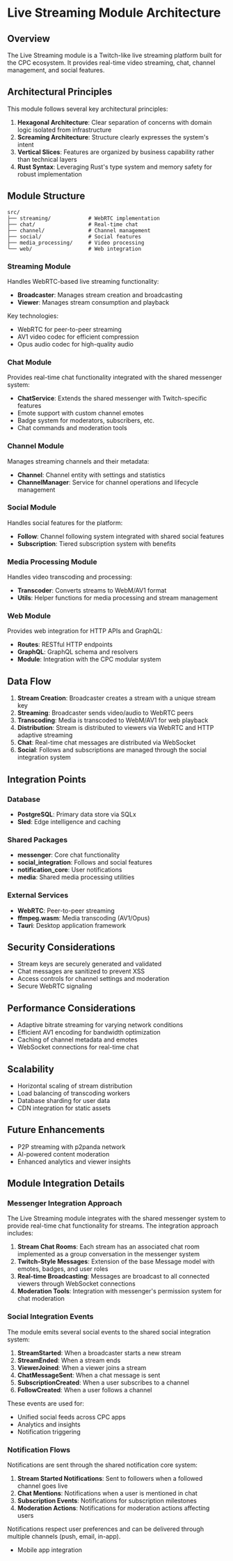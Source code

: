 # Live Streaming Module Architecture

## Overview

The Live Streaming module is a Twitch-like live streaming platform built for the CPC ecosystem. It provides real-time video streaming, chat, channel management, and social features.

## Architectural Principles

This module follows several key architectural principles:

1. **Hexagonal Architecture**: Clear separation of concerns with domain logic isolated from infrastructure
2. **Screaming Architecture**: Structure clearly expresses the system's intent
3. **Vertical Slices**: Features are organized by business capability rather than technical layers
4. **Rust Syntax**: Leveraging Rust's type system and memory safety for robust implementation

## Module Structure

```
src/
├── streaming/            # WebRTC implementation
├── chat/                 # Real-time chat
├── channel/              # Channel management
├── social/               # Social features
├── media_processing/     # Video processing
└── web/                  # Web integration
```

### Streaming Module

Handles WebRTC-based live streaming functionality:

- **Broadcaster**: Manages stream creation and broadcasting
- **Viewer**: Manages stream consumption and playback

Key technologies:
- WebRTC for peer-to-peer streaming
- AV1 video codec for efficient compression
- Opus audio codec for high-quality audio

### Chat Module

Provides real-time chat functionality integrated with the shared messenger system:

- **ChatService**: Extends the shared messenger with Twitch-specific features
- Emote support with custom channel emotes
- Badge system for moderators, subscribers, etc.
- Chat commands and moderation tools

### Channel Module

Manages streaming channels and their metadata:

- **Channel**: Channel entity with settings and statistics
- **ChannelManager**: Service for channel operations and lifecycle management

### Social Module

Handles social features for the platform:

- **Follow**: Channel following system integrated with shared social features
- **Subscription**: Tiered subscription system with benefits

### Media Processing Module

Handles video transcoding and processing:

- **Transcoder**: Converts streams to WebM/AV1 format
- **Utils**: Helper functions for media processing and stream management

### Web Module

Provides web integration for HTTP APIs and GraphQL:

- **Routes**: RESTful HTTP endpoints
- **GraphQL**: GraphQL schema and resolvers
- **Module**: Integration with the CPC modular system

## Data Flow

1. **Stream Creation**: Broadcaster creates a stream with a unique stream key
2. **Streaming**: Broadcaster sends video/audio to WebRTC peers
3. **Transcoding**: Media is transcoded to WebM/AV1 for web playback
4. **Distribution**: Stream is distributed to viewers via WebRTC and HTTP adaptive streaming
5. **Chat**: Real-time chat messages are distributed via WebSocket
6. **Social**: Follows and subscriptions are managed through the social integration system

## Integration Points

### Database

- **PostgreSQL**: Primary data store via SQLx
- **Sled**: Edge intelligence and caching

### Shared Packages

- **messenger**: Core chat functionality
- **social_integration**: Follows and social features
- **notification_core**: User notifications
- **media**: Shared media processing utilities

### External Services

- **WebRTC**: Peer-to-peer streaming
- **ffmpeg.wasm**: Media transcoding (AV1/Opus)
- **Tauri**: Desktop application framework

## Security Considerations

- Stream keys are securely generated and validated
- Chat messages are sanitized to prevent XSS
- Access controls for channel settings and moderation
- Secure WebRTC signaling

## Performance Considerations

- Adaptive bitrate streaming for varying network conditions
- Efficient AV1 encoding for bandwidth optimization
- Caching of channel metadata and emotes
- WebSocket connections for real-time chat

## Scalability

- Horizontal scaling of stream distribution
- Load balancing of transcoding workers
- Database sharding for user data
- CDN integration for static assets

## Future Enhancements

- P2P streaming with p2panda network
- AI-powered content moderation
- Enhanced analytics and viewer insights

## Module Integration Details

### Messenger Integration Approach

The Live Streaming module integrates with the shared messenger system to provide real-time chat functionality for streams. The integration approach includes:

1. **Stream Chat Rooms**: Each stream has an associated chat room implemented as a group conversation in the messenger system
2. **Twitch-Style Messages**: Extension of the base Message model with emotes, badges, and user roles
3. **Real-time Broadcasting**: Messages are broadcast to all connected viewers through WebSocket connections
4. **Moderation Tools**: Integration with messenger's permission system for chat moderation

### Social Integration Events

The module emits several social events to the shared social integration system:

1. **StreamStarted**: When a broadcaster starts a new stream
2. **StreamEnded**: When a stream ends
3. **ViewerJoined**: When a viewer joins a stream
4. **ChatMessageSent**: When a chat message is sent
5. **SubscriptionCreated**: When a user subscribes to a channel
6. **FollowCreated**: When a user follows a channel

These events are used for:
- Unified social feeds across CPC apps
- Analytics and insights
- Notification triggering

### Notification Flows

Notifications are sent through the shared notification core system:

1. **Stream Started Notifications**: Sent to followers when a followed channel goes live
2. **Chat Mentions**: Notifications when a user is mentioned in chat
3. **Subscription Events**: Notifications for subscription milestones
4. **Moderation Actions**: Notifications for moderation actions affecting users

Notifications respect user preferences and can be delivered through multiple channels (push, email, in-app).
- Mobile app integration